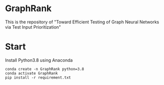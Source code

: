 # GraphRank
This is  the repository of "Toward Efficient Testing of Graph Neural Networks via Test Input Prioritization"

# Start
Install Python3.8 using Anaconda
```
conda create -n GraphRank python=3.8
conda activate GraphRank
pip install -r requirement.txt
```

```

